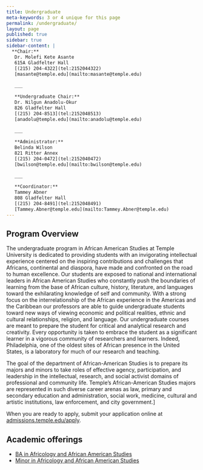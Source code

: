 ```yaml
---
title: Undergraduate
meta-keywords: 3 or 4 unique for this page
permalink: /undergraduate/
layout: page
published: true
sidebar: true
sidebar-content: |
  **Chair:**  
   Dr. Molefi Kete Asante  
   615A Gladfelter Hall  
   [(215) 204-4322](tel:2152044322)  
   [masante@temple.edu](mailto:masante@temple.edu)  
   
   ___
   
   **Undergraduate Chair:**  
   Dr. Nilgun Anadolu-Okur  
   826 Gladfelter Hall  
   [(215) 204-8513](tel:2152048513)  
   [anadolu@temple.edu](mailto:anadolu@temple.edu)  
   
   ___
   
   **Administrator:**  
   Belinda Wilson  
   821 Ritter Annex   
   [(215) 204-0472](tel:2152040472)  
   [bwilson@temple.edu](mailto:bwilson@temple.edu)  
   
   ___

   **Coordinator:**  
   Tammey Abner  
   808 Gladfelter Hall    
   [(215) 204-8491](tel:2152048491)   
   [Tammey.Abner@temple.edu](mailto:Tammey.Abner@temple.edu)
---
```


## Program Overview

The undergraduate program in African American Studies at Temple University is dedicated to providing students with an invigorating intellectual experience centered on the inspiring contributions and challenges that Africans, continental and diaspora, have made and confronted on the road to human excellence. Our students are exposed to national and international leaders in African American Studies who constantly push the boundaries of learning from the base of African culture, history, literature, and languages toward the exhilarating knowledge of self and community. With a strong focus on the interrelationship of the African experience in the Americas and the Caribbean our professors are able to guide undergraduate students toward new ways of viewing economic and political realities, ethnic and cultural relationships, religion, and language. Our undergraduate courses are meant to prepare the student for critical and analytical research and creativity. Every opportunity is taken to embrace the student as a significant learner in a vigorous community of researchers and learners. Indeed, Philadelphia, one of the oldest sites of African presence in the United States, is a laboratory for much of our research and teaching.

The goal of the department of African-American Studies is to prepare its majors and minors to take roles of effective agency, participation, and leadership in the intellectual, research, and social activist domains of professional and community life. Temple’s African-American Studies majors are represented in such diverse career arenas as law, primary and secondary education and administration, social work, medicine, cultural and artistic institutions, law enforcement, and city government.]

When you are ready to apply, submit your application online at [admissions.temple.edu/apply](http://admissions.temple.edu/apply).

## Academic offerings

 - [BA in Africology and African American Studies](http://bulletin.temple.edu/undergraduate/liberal-arts/africology-african-american-studies/ba-africology-african-american-studies/)
 - [Minor in Africology and African American Studies](http://bulletin.temple.edu/undergraduate/liberal-arts/africology-african-american-studies/minor-africology-african-american-studies/)
